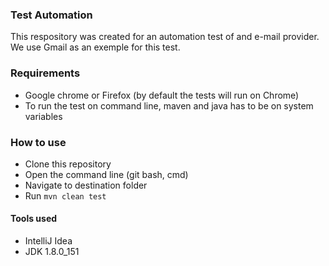 ### Test Automation

This respository was created for an automation test of and e-mail provider. We use Gmail as an exemple for this test.

### Requirements

- Google chrome or Firefox (by default the tests will run on Chrome)
- To run the test on command line, maven and java has to be on system variables 

### How to use

- Clone this repository
- Open the command line (git bash, cmd)
- Navigate to destination folder
- Run `mvn clean test`

#### Tools used

- IntelliJ Idea
- JDK 1.8.0_151